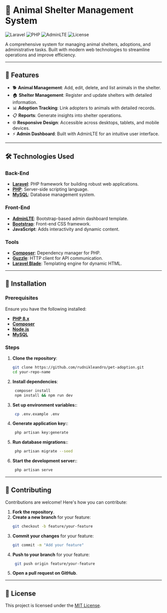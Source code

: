 # 🐾 Animal Shelter Management System

![Laravel](https://img.shields.io/badge/Laravel-10.x-red) 
![PHP](https://img.shields.io/badge/PHP-8.x-blue) 
![AdminLTE](https://img.shields.io/badge/AdminLTE-3.x-orange) 
![License](https://img.shields.io/badge/license-MIT-green)

A comprehensive system for managing animal shelters, adoptions, and administrative tasks. Built with modern web technologies to streamline operations and improve efficiency.

---

## 📝 Features

- 🐕 **Animal Management**: Add, edit, delete, and list animals in the shelter.
- 🏠 **Shelter Management**: Register and update shelters with detailed information.
- 📊 **Adoption Tracking**: Link adopters to animals with detailed records.
- 📋 **Reports**: Generate insights into shelter operations.
- 🌐 **Responsive Design**: Accessible across desktops, tablets, and mobile devices.
- ⚡ **Admin Dashboard**: Built with AdminLTE for an intuitive user interface.

---

## 🛠️ Technologies Used

### Back-End
- **[Laravel](https://laravel.com/)**: PHP framework for building robust web applications.
- **[PHP](https://www.php.net/)**: Server-side scripting language.
- **[MySQL](https://www.mysql.com/)**: Database management system.

### Front-End
- **[AdminLTE](https://adminlte.io/)**: Bootstrap-based admin dashboard template.
- **[Bootstrap](https://getbootstrap.com/)**: Front-end CSS framework.
- **JavaScript**: Adds interactivity and dynamic content.

### Tools
- **[Composer](https://getcomposer.org/)**: Dependency manager for PHP.
- **[Guzzle](https://docs.guzzlephp.org/)**: HTTP client for API communication.
- **[Laravel Blade](https://laravel.com/docs/10.x/blade)**: Templating engine for dynamic HTML.

---

## 🚀 Installation

### Prerequisites
Ensure you have the following installed:
- **[PHP 8.x](https://www.php.net/)**
- **[Composer](https://getcomposer.org/)**
- **[Node.js](https://nodejs.org/)**
- **[MySQL](https://www.mysql.com/)**

### Steps
1. **Clone the repository**:
   ```bash
   git clone https://github.com/rudnikleandro/pet-adoption.git
   cd your-repo-name

2. **Install dependencies**:
   ```bash
    composer install
    npm install && npm run dev

3. **Set up environment variables:**:
   ```bash
    cp .env.example .env

4. **Generate application key:**:
   ```bash
    php artisan key:generate

5. **Run database migrations:**:
   ```bash
    php artisan migrate --seed

6. **Start the development server:**:
   ```bash
    php artisan serve
   
---

## 🤝 Contributing

Contributions are welcome! Here's how you can contribute:

1. **Fork the repository**.
2. **Create a new branch** for your feature:
   ```bash
   git checkout -b feature/your-feature
3. **Commit your changes** for your feature:
   ```bash
   git commit -m "Add your feature"
4. **Push to your branch** for your feature:
   ```bash
    git push origin feature/your-feature
5. **Open a pull request on GitHub**.

---

## 📜 License
This project is licensed under the [MIT License](https://github.com/rudnikleandro/pet-adoption/blob/main/LICENSE).
   
